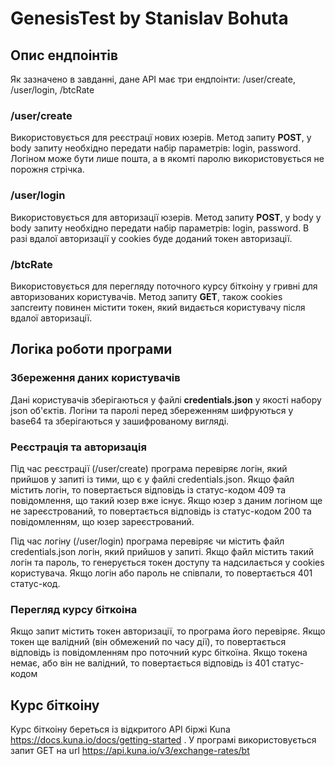 # GenesisTest by Stanislav Bohuta

## Опис ендпоінтів
Як зазначено в завданні, дане API має три ендпоінти: /user/create, /user/login, /btcRate

### /user/create
Використовується для реєстрацї нових юзерів. Метод запиту **POST**, у body запиту необхідно передати набір параметрів: login, password. Логіном може бути лише пошта, 
а в якомті паролю використовується не порожня стрічка.

### /user/login
Використовується для авторизації юзерів. Метод запиту **POST**, у body у body запиту необхідно передати набір параметрів: login, password. В разі вдалої авторизації у 
cookies буде доданий токен авторизації.

### /btcRate
Використовується для перегляду поточного курсу біткоіну у гривні для авторизованих користувачів. Метод запиту **GET**, також cookies запcreиту повинен містити токен,
який видається користувачу після вдалої авторизації.


## Логіка роботи програми

### Збереження даних користувачів
Дані користувачів зберігаються у файлі **credentials.json** у якості набору json об'єктів. Логіни та паролі перед збереженням шифруються у base64 та зберігаються у
зашифрованому вигляді.

### Реєстрація та авторизація
Під час реєстрації (/user/create) програма перевіряє логін, який прийшов у запиті із тими, що є у файлі credentials.json. Якщо файл містить логін, то повертається відповідь
із статус-кодом 409 та повідомлення, що такий юзер вже існує. Якщо юзер з даним логіном ще не зареєстрований, то повертається відповідь із статус-кодом 200 та повідомленням,
що юзер зареєстрований.

Під час логіну (/user/login) програма перевіряє чи містить файл credentials.json логін, який прийшов у запиті. Якщо файл містить такий логін та пароль, то генерується
токен доступу та надсилається у cookies користувача. Якщо логін або пароль не співпали, то повертається 401 статус-код.

### Перегляд курсу біткоіна
Якщо запит містить токен авторизації, то програма його перевіряє. Якщо токен ще валідний (він обмежений по часу дії), то повертається відповідь із повідомленням про поточний
курс біткоїна. Якщо токена немає, або він не валідний, то повертається відповідь із 401 статус-кодом

## Курс біткоіну
Курс біткоіну береться із відкритого API біржі Kuna https://docs.kuna.io/docs/getting-started .
У програмі використовується запит GET на url https://api.kuna.io/v3/exchange-rates/bt
